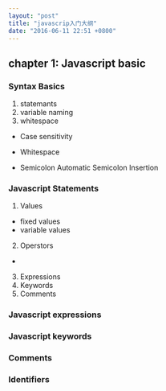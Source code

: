 ```yaml
---
layout: "post"
title: "javascrip入门大纲"
date: "2016-06-11 22:51 +0800"
---
```

## chapter 1: Javascript basic

### Syntax Basics

1. statemants
2. variable naming
3. whitespace


* Case sensitivity

* Whitespace

* Semicolon
  Automatic Semicolon Insertion

### Javascript Statements
1. Values
  * fixed values
  * variable values


2. Operstors
  *
3. Expressions
4. Keywords
5. Comments

### Javascript expressions

### Javascript keywords

### Comments

### Identifiers
